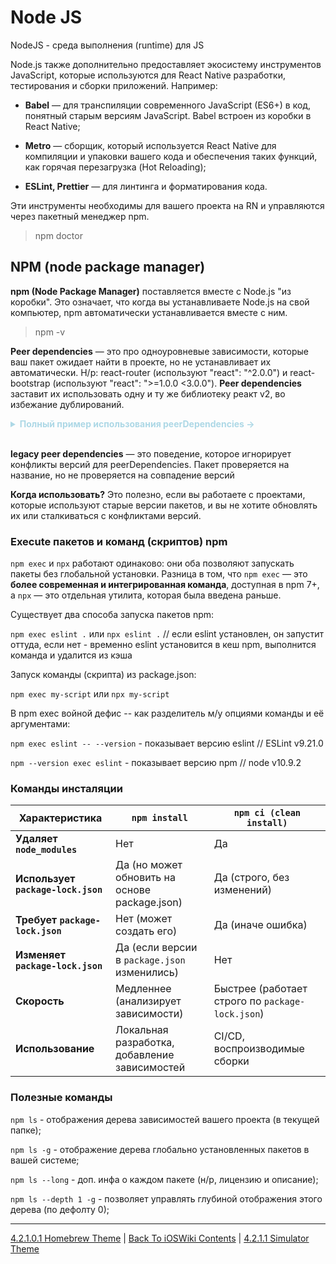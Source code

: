# Node JS

NodeJS - среда выполнения (runtime) для JS

Node.js также дополнительно предоставляет экосистему инструментов JavaScript, которые используются для React Native разработки, тестирования и сборки приложений. Например:

* **Babel** — для транспиляции современного JavaScript (ES6+) в код, понятный старым версиям JavaScript. Babel встроен из коробки в React Native;

* **Metro** — сборщик, который используется React Native для компиляции и упаковки вашего кода и обеспечения таких функций, как горячая перезагрузка (Hot Reloading);

* **ESLint, Prettier** — для линтинга и форматирования кода.

Эти инструменты необходимы для вашего проекта на RN и управляются через пакетный менеджер npm. 

> npm doctor

## NPM (node package manager)

**npm (Node Package Manager)** поставляется вместе с Node.js "из коробки". Это означает, что когда вы устанавливаете Node.js на свой компьютер, npm автоматически устанавливается вместе с ним.

> npm -v

**Peer dependencies** — это про одноуровневые зависимости, которые ваш пакет ожидает найти в проекте, но не устанавливает их автоматически. Н/р: react-router (используют "react": "^2.0.0") и react-bootstrap (используют "react": ">=1.0.0 <3.0.0"). **Peer dependencies** заставит их использовать одну и ту же библиотеку реакт v2, во избежание дублирований.


<details>
  <summary style="color: lightblue; font-weight: bold;">Полный пример использования peerDependencies -></summary>
  <p>
    1) package.json для react-router (без изменений):
    <pre><code>{
  "name": "react-router",
  "version": "1.0.0",
  "peerDependencies": {
    "react": "^2.0.0"
  }
}</code></pre>
    2) package.json для react-bootstrap (обновлённый диапазон):
    <pre><code>{
  "name": "react-bootstrap",
  "version": "1.0.0",
  "peerDependencies": {
    "react": ">=1.0.0 <3.0.0"
  }
}</code></pre>
    3) package.json для проекта:
    <pre><code>{
  "name": "my-app",
  "version": "1.0.0",
  "dependencies": {
    "react": "2.0.0",
    "react-router": "1.0.0",
    "react-bootstrap": "1.0.0"
  }
}</code></pre>

  </p>
</details>



<br>

**legacy peer dependencies** — это поведение, которое игнорирует конфликты версий для peerDependencies. Пакет проверяется на название, но не проверяется на совпадение версий

**Когда использовать?**
Это полезно, если вы работаете с проектами, которые используют старые версии пакетов, и вы не хотите обновлять их или сталкиваться с конфликтами версий.

### Execute пакетов и команд (скриптов) npm

`npm exec` и `npx` работают одинаково: они оба позволяют запускать пакеты без глобальной установки. Разница в том, что `npm exec` — это **более современная и интегрированная команда**, доступная в npm 7+, а `npx` — это отдельная утилита, которая была введена раньше.

Существует два способа запуска пакетов npm:

`npm exec eslint .` или `npx eslint .` // если eslint установлен, он запустит оттуда, если нет - временно eslint установится в кеш npm, выполнится команда и удалится из кэша

Запуск команды (скрипта) из package.json:

`npm exec my-script` или `npx my-script`

В npm exec войной дефис -- как разделитель м/у опциями команды и её аргументами:

`npm exec eslint -- --version` - показывает версию eslint // ESLint v9.21.0

`npm --version exec eslint` - показывает версию npm // node v10.9.2

### Команды инсталяции

|**Характеристика**|**`npm install`**|**`npm ci (clean install)`**|
|------------------|-----------------|------------|
|**Удаляет `node_modules`**|Нет|Да|
|**Использует `package-lock.json`**|Да (но может обновить на основе package.json)|Да (строго, без изменений)|
|**Требует `package-lock.json`**|Нет (может создать его)|Да (иначе ошибка)|
|**Изменяет `package-lock.json`**|Да (если версии в `package.json` изменились)|Нет|
|**Скорость**|Медленнее (анализирует зависимости)|Быстрее (работает строго по `package-lock.json`)|
|**Использование**|Локальная разработка, добавление зависимостей|CI/CD, воспроизводимые сборки|

### Полезные команды

`npm ls` - отображения дерева зависимостей вашего проекта (в текущей папке);

`npm ls -g` - отображение дерева глобально установленных пакетов в вашей системе;

`npm ls --long` - доп. инфа о каждом пакете (н/р, лицензию и описание);

`npm ls --depth 1 -g` - позволяет управлять глубиной отображения этого дерева (по дефолту 0);

---

[4.2.1.0.1 Homebrew Theme](./4.2.1.0.1%20Homebrew.md) | [Back To iOSWiki Contents](https://github.com/eldaroid/iOSWiki) | [4.2.1.1 Simulator Theme](../4.2.1.1%20Simulator.md)
